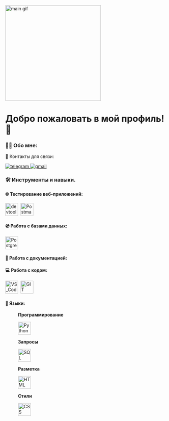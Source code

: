 <div id="header"align="left">
  <img src="https://media.tenor.com/IF2JdxzmyN4AAAAi/coding-girl.gif" width="300" alt="main gif">
  <h1>Добро пожаловать в мой профиль! 👋 </h1>
</div>

### :woman_technologist: Обо мне:
:email: Контакты для связи:
<div id="badges">
  <a href="https://t.me/dd_nat" target="_blank">
    <img src="https://img.shields.io/badge/Telegram-2CA5E0?style=flat-squeare&logo=telegram&logoColor=white" alt="telegram" />
  </a>
  <a href="mailto:dadabaeva.natalya@gmail.com" target="_blank">
    <img src="https://img.shields.io/badge/-Gmail-red?style=flat&logo=Gmail&logoColor=white" alt="gmail" />
  </a>
</div>

### :hammer_and_wrench: Инструменты и навыки.

#### :globe_with_meridians: Тестирование веб-приложений:
<div>
  <img src="https://cdn.icon-icons.com/icons2/2552/PNG/512/chrome_dev_browser_logo_icon_153006.png" title="devtools" alt="devtools" width="40" height="40"/>&nbsp;
  <img src="https://www.svgrepo.com/show/354202/postman-icon.svg" title="Postman" alt="Postman" width="40" height="40"/>&nbsp;
</div>

#### :cd: Работа с базами данных:
<div>
  <img src="https://www.svgrepo.com/show/354200/postgresql.svg" title="PostgreSQL" alt="PostgreSQL" width="40" height="40"/>
</div>

#### :pencil: Работа с документацией:

#### :computer: Работа с кодом:
<div>
  <img src="https://www.svgrepo.com/show/452129/vs-code.svg" title="VS_Code" alt="VS_Code" width="40" height="40"/>&nbsp;
  <img src="https://www.svgrepo.com/show/452210/git.svg" title="GIT" alt="GIT" width="40" height="40"/>&nbsp;
</div>

#### :hammer: Языки:
<div>
    <figure class="sign">
      <figcaption><b>Программирование</b></figcaption>
      <p><img src="https://www.svgrepo.com/show/452091/python.svg" title="Python" alt="Python" width="40" height="40"/></p>
    </figure>
    <figure class="sign">
      <figcaption><b>Запросы</b></figcaption>
      <p><img src="https://www.svgrepo.com/show/7344/sql-file-format-symbol.svg" title="SQL" alt="SQL" width="40" height="40"/></p>
    </figure>
  <figure class="sign">
    <figcaption><b>Разметка</b></figcaption>
    <p><img src="https://www.svgrepo.com/show/353884/html-5.svg" title="HTML" alt="HTML" width="40" height="40"/></p>
  </figure>
  <figure class="sign">
    <figcaption><b>Стили</b></figcaption>
    <p><img src="https://www.svgrepo.com/show/303481/css-3-logo.svg" title="CSS" alt="CSS" width="40" height="40"/></p>
  </figure>
</div>



